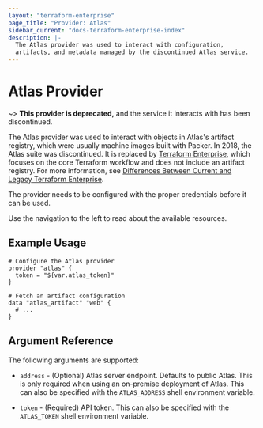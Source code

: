 ```yaml
---
layout: "terraform-enterprise"
page_title: "Provider: Atlas"
sidebar_current: "docs-terraform-enterprise-index"
description: |-
  The Atlas provider was used to interact with configuration,
  artifacts, and metadata managed by the discontinued Atlas service.
---
```


# Atlas Provider

~> **This provider is deprecated,** and the service it interacts with has been discontinued.

The Atlas provider was used to interact with objects in Atlas's artifact registry, which were usually machine images built with Packer. In 2018, the Atlas suite was discontinued. It is replaced by [Terraform Enterprise](https://www.terraform.io/docs/enterprise/index.html), which focuses on the core Terraform workflow and does not include an artifact registry. For more information, see [Differences Between Current and Legacy Terraform Enterprise](https://www.terraform.io/docs/enterprise/upgrade/differences.html).

The provider needs to be configured with the proper credentials before it can
be used.

Use the navigation to the left to read about the available resources.

## Example Usage

```hcl
# Configure the Atlas provider
provider "atlas" {
  token = "${var.atlas_token}"
}

# Fetch an artifact configuration
data "atlas_artifact" "web" {
  # ...
}
```

## Argument Reference

The following arguments are supported:

* `address` - (Optional) Atlas server endpoint. Defaults to
  public Atlas. This is only required when using an on-premise
  deployment of Atlas. This can also be specified with the
  `ATLAS_ADDRESS` shell environment variable.

* `token` - (Required) API token. This can also be specified with the
  `ATLAS_TOKEN` shell environment variable.
